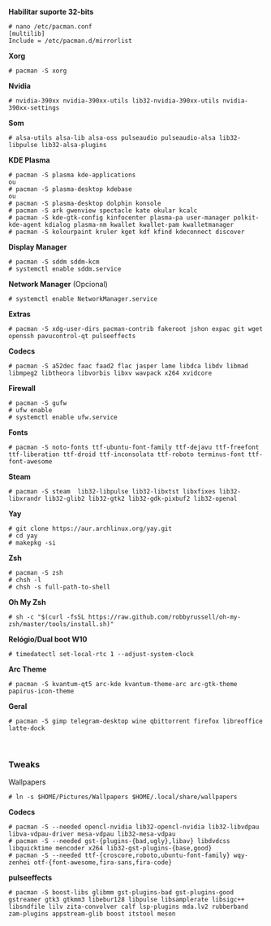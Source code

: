 **Habilitar suporte 32-bits**

    # nano /etc/pacman.conf
    [multilib]
    Include = /etc/pacman.d/mirrorlist

**Xorg**

    # pacman -S xorg

**Nvidia**

    # nvidia-390xx nvidia-390xx-utils lib32-nvidia-390xx-utils nvidia-390xx-settings

**Som**

    # alsa-utils alsa-lib alsa-oss pulseaudio pulseaudio-alsa lib32-libpulse lib32-alsa-plugins

**KDE Plasma**

    # pacman -S plasma kde-applications
    ou
    # pacman -S plasma-desktop kdebase
    ou
    # pacman -S plasma-desktop dolphin konsole
    # pacman -S ark gwenview spectacle kate okular kcalc
    # pacman -S kde-gtk-config kinfocenter plasma-pa user-manager polkit-kde-agent kdialog plasma-nm kwallet kwallet-pam kwalletmanager
    # pacman -S kolourpaint kruler kget kdf kfind kdeconnect discover

**Display Manager**

    # pacman -S sddm sddm-kcm
    # systemctl enable sddm.service

**Network Manager** (Opcional)

    # systemctl enable NetworkManager.service

**Extras**

    # pacman -S xdg-user-dirs pacman-contrib fakeroot jshon expac git wget openssh pavucontrol-qt pulseeffects

 **Codecs**
 
    # pacman -S a52dec faac faad2 flac jasper lame libdca libdv libmad libmpeg2 libtheora libvorbis libxv wavpack x264 xvidcore 

 **Firewall**
 
    # pacman -S gufw
    # ufw enable
    # systemctl enable ufw.service

 **Fonts**
 
    # pacman -S noto-fonts ttf-ubuntu-font-family ttf-dejavu ttf-freefont ttf-liberation ttf-droid ttf-inconsolata ttf-roboto terminus-font ttf-font-awesome

 **Steam**
 
    # pacman -S steam  lib32-libpulse lib32-libxtst libxfixes lib32-libxrandr lib32-glib2 lib32-gtk2 lib32-gdk-pixbuf2 lib32-openal

 **Yay**
 
    # git clone https://aur.archlinux.org/yay.git
    # cd yay
    # makepkg -si

 **Zsh**
 
    # pacman -S zsh
    # chsh -l
    # chsh -s full-path-to-shell
    
 **Oh My Zsh**
 
    # sh -c "$(curl -fsSL https://raw.github.com/robbyrussell/oh-my-zsh/master/tools/install.sh)"

 **Relógio/Dual boot W10**
 
    # timedatectl set-local-rtc 1 --adjust-system-clock

 **Arc Theme**
 
    # pacman -S kvantum-qt5 arc-kde kvantum-theme-arc arc-gtk-theme papirus-icon-theme

 **Geral**
 
    # pacman -S gimp telegram-desktop wine qbittorrent firefox libreoffice latte-dock
<br>

### Tweaks
 
  Wallpapers
  
    # ln -s $HOME/Pictures/Wallpapers $HOME/.local/share/wallpapers
    
  **Codecs**
  
    # pacman -S --needed opencl-nvidia lib32-opencl-nvidia lib32-libvdpau libva-vdpau-driver mesa-vdpau lib32-mesa-vdpau
    # pacman -S --needed gst-{plugins-{bad,ugly},libav} libdvdcss libquicktime mencoder x264 lib32-gst-plugins-{base,good}
    # pacman -S --needed ttf-{croscore,roboto,ubuntu-font-family} wqy-zenhei otf-{font-awesome,fira-sans,fira-code}

  **pulseeffects**
  
    # pacman -S boost-libs glibmm gst-plugins-bad gst-plugins-good gstreamer gtk3 gtkmm3 libebur128 libpulse libsamplerate libsigc++ libsndfile lilv zita-convolver calf lsp-plugins mda.lv2 rubberband zam-plugins appstream-glib boost itstool meson
